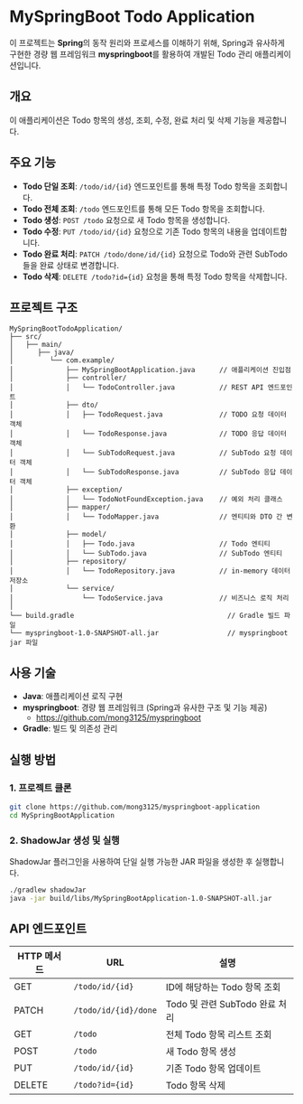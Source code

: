 # MySpringBoot Todo Application

이 프로젝트는 **Spring**의 동작 원리와 프로세스를 이해하기 위해, Spring과 유사하게 구현한 경량 웹 프레임워크 **myspringboot**를 활용하여 개발된 Todo 관리 애플리케이션입니다.

## 개요

이 애플리케이션은 Todo 항목의 생성, 조회, 수정, 완료 처리 및 삭제 기능을 제공합니다.  

## 주요 기능

- **Todo 단일 조회**: `/todo/id/{id}` 엔드포인트를 통해 특정 Todo 항목을 조회합니다.
- **Todo 전체 조회**: `/todo` 엔드포인트를 통해 모든 Todo 항목을 조회합니다.
- **Todo 생성**: `POST /todo` 요청으로 새 Todo 항목을 생성합니다.
- **Todo 수정**: `PUT /todo/id/{id}` 요청으로 기존 Todo 항목의 내용을 업데이트합니다.
- **Todo 완료 처리**: `PATCH /todo/done/id/{id}` 요청으로 Todo와 관련 SubTodo들을 완료 상태로 변경합니다.
- **Todo 삭제**: `DELETE /todo?id={id}` 요청을 통해 특정 Todo 항목을 삭제합니다.

## 프로젝트 구조

```
MySpringBootTodoApplication/
├── src/
│   ├── main/
│      ├── java/
│         └── com.example/
│             ├── MySpringBootApplication.java      // 애플리케이션 진입점
│             ├── controller/
│             │   └── TodoController.java           // REST API 엔드포인트
│             ├── dto/
│             │   ├── TodoRequest.java              // TODO 요청 데이터 객체
│             │   └── TodoResponse.java             // TODO 응답 데이터 객체
│             │   └── SubTodoRequest.java           // SubTodo 요청 데이터 객체
│             │   └── SubTodoResponse.java          // SubTodo 응답 데이터 객체
│             ├── exception/
│             │   └── TodoNotFoundException.java    // 예외 처리 클래스
│             ├── mapper/
│             │   └── TodoMapper.java               // 엔티티와 DTO 간 변환
│             ├── model/
│             │   ├── Todo.java                     // Todo 엔티티
│             │   └── SubTodo.java                  // SubTodo 엔티티
│             ├── repository/
│             │   └── TodoRepository.java           // in-memory 데이터 저장소
│             └── service/
│                 └── TodoService.java              // 비즈니스 로직 처리
│
└── build.gradle                                      // Gradle 빌드 파일
└── myspringboot-1.0-SNAPSHOT-all.jar                 // myspringboot jar 파일
```

## 사용 기술

- **Java**: 애플리케이션 로직 구현
- **myspringboot**: 경량 웹 프레임워크 (Spring과 유사한 구조 및 기능 제공)
  - https://github.com/mong3125/myspringboot
- **Gradle**: 빌드 및 의존성 관리

## 실행 방법

### 1. 프로젝트 클론

```bash
git clone https://github.com/mong3125/myspringboot-application
cd MySpringBootApplication
```

### 2. ShadowJar 생성 및 실행

ShadowJar 플러그인을 사용하여 단일 실행 가능한 JAR 파일을 생성한 후 실행합니다.
```bash
./gradlew shadowJar
java -jar build/libs/MySpringBootApplication-1.0-SNAPSHOT-all.jar
```
## API 엔드포인트

| HTTP 메서드 | URL                              | 설명                             |
|-------------|----------------------------------|----------------------------------|
| GET         | `/todo/id/{id}`                  | ID에 해당하는 Todo 항목 조회    |
| PATCH       | `/todo/id/{id}/done`             | Todo 및 관련 SubTodo 완료 처리   |
| GET         | `/todo`                          | 전체 Todo 항목 리스트 조회       |
| POST        | `/todo`                          | 새 Todo 항목 생성                |
| PUT         | `/todo/id/{id}`                  | 기존 Todo 항목 업데이트          |
| DELETE      | `/todo?id={id}`                  | Todo 항목 삭제                  |


